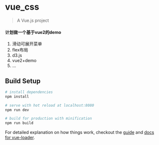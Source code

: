 # vue_css
> A Vue.js project

#### 计划做一个基于vue2的demo
1. 滑动可展开菜单
2. flex布局
3. d3.js
4. vue2+demo
5. ...



## Build Setup

``` bash
# install dependencies
npm install

# serve with hot reload at localhost:8080
npm run dev

# build for production with minification
npm run build
```

For detailed explanation on how things work, checkout the [guide](http://vuejs-templates.github.io/webpack/) and [docs for vue-loader](http://vuejs.github.io/vue-loader).
